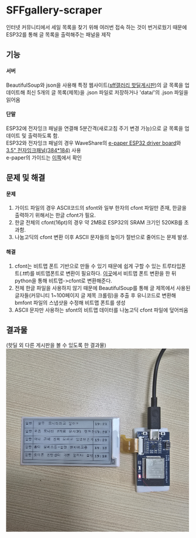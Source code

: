 # SFFgallery-scraper
인터넷 커뮤니티에서 세일 목록을 찾기 위해 여러번 접속 하는 것이 번거로웠기 때문에 ESP32를 통해 글 목록을 출력해주는 패널을 제작
## 기능
#### 서버
BeautifulSoup와 json을 사용해 특정 웹사이트([sff갤러리 핫딜게시판](https://gall.dcinside.com/mgallery/board/lists/?id=sff&sort_type=N&search_head=100&page=1))의 글 목록을 업데이트해 최신 5개의 글 목록(제목)을 .json 파일로 저장하거나 'data/'의 .json 파일을 읽어옴
#### 단말
ESP32에 전자잉크 패널을 연결해 5분간격(새로고침 주기 변경 가능)으로 글 목록을 업데이트 및 출력하도록 함.  
ESP32와 전자잉크 패널의 경우 WaveShare의 [e-paper ESP32 driver board](https://www.waveshare.com/wiki/E-Paper_ESP32_Driver_Board)와 [3.5" 전자잉크패널(384*184)](https://www.waveshare.com/3.5inch-e-paper-module-g.htm) 사용  
e-paper의 가이드는 [이쪽](https://www.waveshare.com/wiki/3.5inch_e-Paper_Module_(G))에서 확인
## 문제 및 해결
#### 문제
1. 가이드 파일의 경우 ASCII코드의 sfont와 일부 한자의 cfont 파일만 존재, 한글을 출력하기 위해서는 한글 cfont가 필요.  
2. 한글 전체의 cfont(16pt)의 경우 약 2MB로 ESP32의 SRAM 크기인 520KB를 초과함.
3. 나눔고딕의 cfont 변환 이후 ASCII 문자들의 높이가 절반으로 줄어드는 문제 발생.
#### 해결
1. cfont는 비트맵 폰트 기반으로 만들 수 있기 때문에 쉽게 구할 수 있는 트루타입폰트(.ttf)를 비트맵폰트로 변환이 필요하다. [이곳](https://www.angelcode.com/products/bmfont/)에서 비트맵 폰트 변환을 한 뒤 python을 통해 비트맵->cfont로 변환해준다.  
2. 전체 한글 파일을 사용하지 않기 때문에 BeautifulSoup를 통해 글 제목에서 사용된 글자들(커뮤니티 1~100페이지 글 제목 크롤링)을 추출 후 유니코드로 변환해 bmfont 파일의 스냅샷을 수정해 비트맵 폰트를 생성
3. ASCII 문자만 사용하는 sfont의 비트맵 데이터를 나눔고딕 cfont 파일에 덮어씌움
## 결과물
(핫딜 외 다른 게시판을 볼 수 있도록 한 결과물)
<img src="./img/scraper.jpg" width=500 height=500/>
